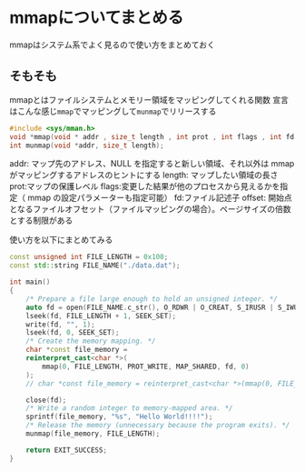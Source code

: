 # mmapについてまとめる

mmapはシステム系でよく見るので使い方をまとめておく

## そもそも

mmapとはファイルシステムとメモリー領域をマッピングしてくれる関数
宣言はこんな感じ`mmap`でマッピングして`munmap`でリリースする

```cpp
#include <sys/mman.h>
void *mmap(void * addr , size_t length , int prot , int flags , int fd , off_t offset );
int munmap(void *addr, size_t length);
```

addr: マップ先のアドレス、NULL を指定すると新しい領域、それ以外は mmap がマッピングするアドレスのヒントにする
length: マップしたい領域の長さ
prot:マップの保護レベル
flags:変更した結果が他のプロセスから見えるかを指定（ mmap の設定パラメーターも指定可能）
fd:ファイル記述子
offset: 開始点となるファイルオフセット（ファイルマッピングの場合）。ページサイズの倍数とする制限がある

使い方を以下にまとめてみる

```cpp
const unsigned int FILE_LENGTH = 0x100;
const std::string FILE_NAME("./data.dat");

int main()
{
    /* Prepare a file large enough to hold an unsigned integer. */
    auto fd = open(FILE_NAME.c_str(), O_RDWR | O_CREAT, S_IRUSR | S_IWUSR);
    lseek(fd, FILE_LENGTH + 1, SEEK_SET);
    write(fd, "", 1);
    lseek(fd, 0, SEEK_SET);
    /* Create the memory mapping. */
    char *const file_memory = 
    reinterpret_cast<char *>(
        mmap(0, FILE_LENGTH, PROT_WRITE, MAP_SHARED, fd, 0)
    );
    // char *const file_memory = reinterpret_cast<char *>(mmap(0, FILE_LENGTH, PROT_READ | PROT_WRITE, MAP_SHARED, fd, 0));

    close(fd);
    /* Write a random integer to memory-mapped area. */
    sprintf(file_memory, "%s", "Hello World!!!!");
    /* Release the memory (unnecessary because the program exits). */
    munmap(file_memory, FILE_LENGTH);

    return EXIT_SUCCESS;
}

```

